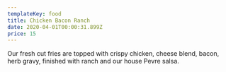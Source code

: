 ```yaml
---
templateKey: food
title: Chicken Bacon Ranch
date: 2020-04-01T00:00:31.899Z
price: 15
---
```


Our fresh cut fries are topped with crispy chicken, cheese blend, bacon, herb gravy, finished with ranch and our house Pevre salsa.
